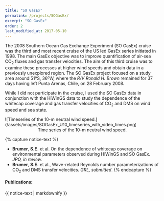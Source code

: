 ```yaml
---
title: "SO GasEx"
permalink: /projects/SOGasEx/
excerpt: "SO GasEx"
order: 2
last_modified_at: 2017-05-10
---
```


The 2008 Southern Ocean Gas Exchange Experiment (SO GasEx) cruise was the third and most recent cruise of the US led GasEx series initiated in 1998. The main GasEx objective was to improve quantification of air-sea CO<sub>2</sub> fluxes and gas transfer velocities. The aim of this third cruise was to examine these processes at higher wind speeds and obtain data in a previously unexplored region. The SO GasEx project focused on a study area around 51ºS, 36ºW, where the *R/V Ronald H. Brown* remained for 37 days having left Punta Arenas, Chile, on 28 February 2008.

While I did not participate in the cruise, I used the SO GasEx data in conjunction with the HiWinGS data to study the dependence of the whitecap coverage and gas transfer velocities of CO<sub>2</sub> and DMS on wind speed and sea state.  

<div markdown="1">![Timeseries of the 10-m neutral wind speed.](/assets/images/SOGasEx_U10_timeseries_with_video_times.png)
<center><figcaption>Time series of the 10-m neutral wind speed.</figcaption>
</center>
</div>

{% capture notice-text %}
* **Brumer**, **S.E.** et al. On the dependence of whitecap coverage on environmental parameters observed during HiWinGS and SO GasEx. *JPO, in review*.
* **Brumer**, **S.E.** et al., Wave-related Reynolds number parameterizations of CO<sub>2</sub> and DMS transfer velocities. *GRL, submitted*.
{% endcapture %}

<div class="notice--info">
  <h4>Publications:</h4>
  {{ notice-text | markdownify }}
</div>